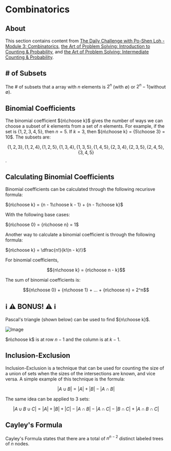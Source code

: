 # Combinatorics

## About

This section contains content from [The Daily Challenge with Po-Shen Loh - Module 3: Combinatorics](https://daily.poshenloh.com/courses/3-combinatorics), [the Art of Problem Solving: Introduction to Counting & Probability](https://artofproblemsolving.com/store/item/intro-counting), and [the Art of Problem Solving: Intermediate Counting & Probability](https://artofproblemsolving.com/store/item/intermediate-counting).

## # of Subsets

The # of subsets that a array with $n$ elements is $2^n$ (with $\emptyset$) or $2^n - 1$(without $\emptyset$).

## Binomial Coefficients

The binomial coefficient ${n\choose k}$ gives the number of ways we can choose a subset of $k$ elements from a set of $n$ elements. For example, if the set is $\{1, 2, 3, 4, 5\}$, then $n = 5$. If $k = 3$, then ${n\choose k} = {5\choose 3} = 10$. The subsets are:

$$\{ 1, 2, 3 \}, \{ 1, 2, 4 \}, \{ 1, 2, 5 \}, \{ 1, 3, 4 \}, \{ 1, 3, 5 \}, \{ 1, 4, 5 \}, \{ 2, 3, 4 \}, \{ 2, 3, 5 \}, \{ 2, 4, 5 \}, \{ 3, 4, 5 \}$$.

## Calculating Binomial Coefficients

Binomial coefficients can be calculated through the following recurisve formula:

${n\choose k} = {n - 1\choose k - 1} + {n - 1\choose k}$

With the following base cases:

${n\choose 0} = {n\choose n} = 1$

Another way to calculate a binomial coefficient is through the following formula:

${n\choose k} = \dfrac{n!}{k!(n - k)!}$

For binomial coefficients,

$${n\choose k} = {n\choose n - k}$$

The sum of binomial coefficients is:

$${n\choose 0} + {n\choose 1} + ... + {n\choose n} = 2^n$$

## ℹ️ ⚠️ BONUS! ⚠ ℹ️

Pascal's triangle (shown below) can be used to find ${n\choose k}$.

![Image](https://wikimedia.org/api/rest_v1/media/math/render/svg/23050fcb53d6083d9e42043bebf2863fa9746043)

$n\choose k$ is at row $n - 1$ and the column is at $k - 1$.

## Inclusion-Exclusion

Inclusion-Exclusion is a technique that can be used for counting the size of a union of sets when the sizes of the intersections are known, and vice versa. A simple example of this technique is the formula:

$$|A \cup B| = |A| + |B| - |A \cap B|$$

The same idea can be applied to $3$ sets:

$$|A \cup B \cup C| = |A| + |B| + |C| - |A \cap B| - |A \cap C| - |B \cap C| + |A \cap B \cap C|$$

## Cayley's Formula

Cayley's Formula states that there are a total of $n^{n - 2}$ distinct labeled trees of $n$ nodes.
